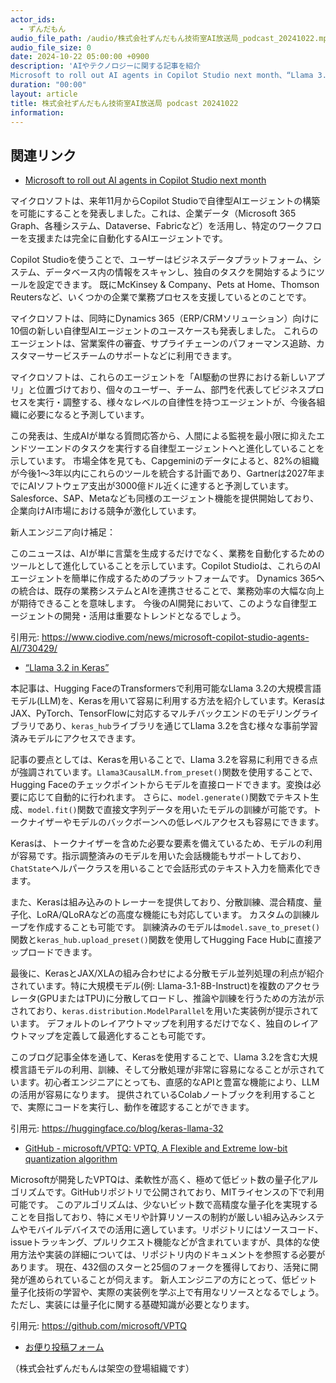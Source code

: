 ```yaml
---
actor_ids:
  - ずんだもん
audio_file_path: /audio/株式会社ずんだもん技術室AI放送局_podcast_20241022.mp3
audio_file_size: 0
date: 2024-10-22 05:00:00 +0900
description: 'AIやテクノロジーに関する記事を紹介  
Microsoft to roll out AI agents in Copilot Studio next month、“Llama 3.2 in Keras”、GitHub - microsoft/VPTQ: VPTQ, A Flexible and Extreme low-bit quantization algorithm'
duration: "00:00"
layout: article
title: 株式会社ずんだもん技術室AI放送局 podcast 20241022
information: 
---
```


## 関連リンク


- [Microsoft to roll out AI agents in Copilot Studio next month](https://www.ciodive.com/news/microsoft-copilot-studio-agents-AI/730429/)  



マイクロソフトは、来年11月からCopilot Studioで自律型AIエージェントの構築を可能にすることを発表しました。これは、企業データ（Microsoft 365 Graph、各種システム、Dataverse、Fabricなど）を活用し、特定のワークフローを支援または完全に自動化するAIエージェントです。

Copilot Studioを使うことで、ユーザーはビジネスデータプラットフォーム、システム、データベース内の情報をスキャンし、独自のタスクを開始するようにツールを設定できます。  既にMcKinsey & Company、Pets at Home、Thomson Reutersなど、いくつかの企業で業務プロセスを支援しているとのことです。

マイクロソフトは、同時にDynamics 365（ERP/CRMソリューション）向けに10個の新しい自律型AIエージェントのユースケースも発表しました。 これらのエージェントは、営業案件の審査、サプライチェーンのパフォーマンス追跡、カスタマーサービスチームのサポートなどに利用できます。

マイクロソフトは、これらのエージェントを「AI駆動の世界における新しいアプリ」と位置づけており、個々のユーザー、チーム、部門を代表してビジネスプロセスを実行・調整する、様々なレベルの自律性を持つエージェントが、今後各組織に必要になると予測しています。

この発表は、生成AIが単なる質問応答から、人間による監視を最小限に抑えたエンドツーエンドのタスクを実行する自律型エージェントへと進化していることを示しています。  市場全体を見ても、Capgeminiのデータによると、82%の組織が今後1～3年以内にこれらのツールを統合する計画であり、Gartnerは2027年までにAIソフトウェア支出が3000億ドル近くに達すると予測しています。  Salesforce、SAP、Metaなども同様のエージェント機能を提供開始しており、企業向けAI市場における競争が激化しています。


新人エンジニア向け補足：

このニュースは、AIが単に言葉を生成するだけでなく、業務を自動化するためのツールとして進化していることを示しています。Copilot Studioは、これらのAIエージェントを簡単に作成するためのプラットフォームです。  Dynamics 365への統合は、既存の業務システムとAIを連携させることで、業務効率の大幅な向上が期待できることを意味します。  今後のAI開発において、このような自律型エージェントの開発・活用は重要なトレンドとなるでしょう。


引用元: https://www.ciodive.com/news/microsoft-copilot-studio-agents-AI/730429/


- [“Llama 3.2 in Keras”](https://huggingface.co/blog/keras-llama-32)  



本記事は、Hugging FaceのTransformersで利用可能なLlama 3.2の大規模言語モデル(LLM)を、Kerasを用いて容易に利用する方法を紹介しています。KerasはJAX、PyTorch、TensorFlowに対応するマルチバックエンドのモデリングライブラリであり、`keras_hub`ライブラリを通じてLlama 3.2を含む様々な事前学習済みモデルにアクセスできます。

記事の要点としては、Kerasを用いることで、Llama 3.2を容易に利用できる点が強調されています。`Llama3CausalLM.from_preset()`関数を使用することで、Hugging Faceのチェックポイントからモデルを直接ロードできます。変換は必要に応じて自動的に行われます。  さらに、`model.generate()`関数でテキスト生成、`model.fit()`関数で直接文字列データを用いたモデルの訓練が可能です。トークナイザーやモデルのバックボーンへの低レベルアクセスも容易にできます。

Kerasは、トークナイザーを含めた必要な要素を備えているため、モデルの利用が容易です。指示調整済みのモデルを用いた会話機能もサポートしており、`ChatState`ヘルパークラスを用いることで会話形式のテキスト入力を簡素化できます。

また、Kerasは組み込みのトレーナーを提供しており、分散訓練、混合精度、量子化、LoRA/QLoRAなどの高度な機能にも対応しています。  カスタムの訓練ループを作成することも可能です。  訓練済みのモデルは`model.save_to_preset()`関数と`keras_hub.upload_preset()`関数を使用してHugging Face Hubに直接アップロードできます。

最後に、KerasとJAX/XLAの組み合わせによる分散モデル並列処理の利点が紹介されています。特に大規模モデル(例: Llama-3.1-8B-Instruct)を複数のアクセラレータ(GPUまたはTPU)に分散してロードし、推論や訓練を行うための方法が示されており、`keras.distribution.ModelParallel`を用いた実装例が提示されています。  デフォルトのレイアウトマップを利用するだけでなく、独自のレイアウトマップを定義して最適化することも可能です。


このブログ記事全体を通して、Kerasを使用することで、Llama 3.2を含む大規模言語モデルの利用、訓練、そして分散処理が非常に容易になることが示されています。初心者エンジニアにとっても、直感的なAPIと豊富な機能により、LLMの活用が容易になります。  提供されているColabノートブックを利用することで、実際にコードを実行し、動作を確認することができます。


引用元: https://huggingface.co/blog/keras-llama-32


- [GitHub - microsoft/VPTQ: VPTQ, A Flexible and Extreme low-bit quantization algorithm](https://github.com/microsoft/VPTQ)  



Microsoftが開発したVPTQは、柔軟性が高く、極めて低ビット数の量子化アルゴリズムです。GitHubリポジトリで公開されており、MITライセンスの下で利用可能です。  このアルゴリズムは、少ないビット数で高精度な量子化を実現することを目指しており、特にメモリや計算リソースの制約が厳しい組み込みシステムやモバイルデバイスでの活用に適しています。リポジトリにはソースコード、issueトラッキング、プルリクエスト機能などが含まれていますが、具体的な使用方法や実装の詳細については、リポジトリ内のドキュメントを参照する必要があります。  現在、432個のスターと25個のフォークを獲得しており、活発に開発が進められていることが伺えます。 新人エンジニアの方にとって、低ビット量子化技術の学習や、実際の実装例を学ぶ上で有用なリソースとなるでしょう。ただし、実装には量子化に関する基礎知識が必要となります。


引用元: https://github.com/microsoft/VPTQ



- [お便り投稿フォーム](https://forms.gle/ffg4JTfqdiqK62qf9)

（株式会社ずんだもんは架空の登場組織です）
